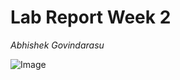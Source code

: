 # Lab Report Week 2

*Abhishek Govindarasu*


![Image](https://scitechdaily.com/images/Illustration-Photons-Galaxy-777x518.jpg)